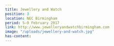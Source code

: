 ```yaml
---
title: Jewellery and Watch
position: 3
location: NEC Birmingham
period: 5–9 February 2017
link: http://www.jewelleryandwatchbirmingham.com
image: "/uploads/jewellery-and-watch.jpg"
has-content: 
---
```


